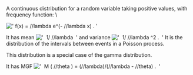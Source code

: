 A continuous distribution for a random variable taking positive values,
with frequency function: \\

![' f(x) = //lambda e\^(- //lambda x) . '](../dictionary/equation_images/3690.1..png)

It has mean
!['  1/ //lambda  '](../dictionary/equation_images/3690.2..png) and
variance
!['  1/ //lambda \^2 .  '](../dictionary/equation_images/3690.3..png) It
is the distribution of the intervals between events in a Poisson
process.

This distribution is a special case of the gamma distribution.

It has MGF
!['  M ( //theta ) = (//lambda)/(//lambda - //theta) .  '](../dictionary/equation_images/3690.4..png)
